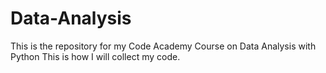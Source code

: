 # Data-Analysis
This is the repository for my Code Academy Course on Data Analysis with Python
This is how I will collect my code.
